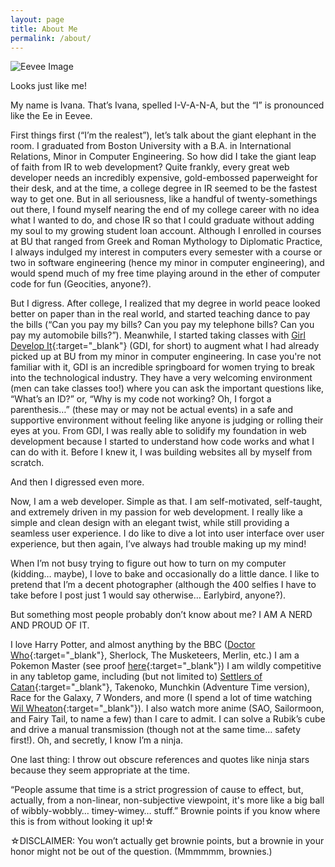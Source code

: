 ```yaml
---
layout: page
title: About Me
permalink: /about/
---
```


<section class="img-right">
    <img src="http://img3.wikia.nocookie.net/__cb20140301012104/mmandcharries/images/f/f2/Eevee.png" alt="Eevee Image" title="Eevee Image from Wikia"/>
    <p class="img-subtext">Looks just like me!</p>
</section>

My name is Ivana. That’s Ivana, spelled I-V-A-N-A, but the “I” is pronounced like the Ee in Eevee.

First things first (&ldquo;I’m the realest&rdquo;), let’s talk about the giant elephant in the room. I graduated from Boston University with a B.A. in International Relations, Minor in Computer Engineering. So how did I take the giant leap of faith from IR to web development? Quite frankly, every great web developer needs an incredibly expensive, gold-embossed paperweight for their desk, and at the time, a college degree in IR seemed to be the fastest way to get one. But in all seriousness, like a handful of twenty-somethings out there, I found myself nearing the end of my college career with no idea what I wanted to do, and chose IR so that I could graduate without adding my soul to my growing student loan account. Although I enrolled in courses at BU that ranged from Greek and Roman Mythology to Diplomatic Practice, I always indulged my interest in computers every semester with a course or two in software engineering (hence my minor in computer engineering), and would spend much of my free time playing around in the ether of computer code for fun (Geocities, anyone?).

But I digress. After college, I realized that my degree in world peace looked better on paper than in the real world, and started teaching dance to pay the bills (&ldquo;Can you pay my bills? Can you pay my telephone bills? Can you pay my automobile bills?&rdquo;). Meanwhile, I started taking classes with [Girl Develop It][GDI-link]{:target="_blank"} (GDI, for short) to augment what I had already picked up at BU from my minor in computer engineering. In case you're not familiar with it, GDI is an incredible springboard for women trying to break into the technological industry. They have a very welcoming environment (men can take classes too!) where you can ask the important questions like, &ldquo;What’s an ID?&rdquo; or, &ldquo;Why is my code not working? Oh, I forgot a parenthesis&#8230;&rdquo; (these may or may not be actual events) in a safe and supportive environment without feeling like anyone is judging or rolling their eyes at you. From GDI, I was really able to solidify my foundation in web development because I started to understand how code works and what I can do with it. Before I knew it, I was building websites all by myself from scratch.

And then I digressed even more. 

Now, I am a web developer. Simple as that. I am self-motivated, self-taught, and extremely driven in my passion for web development. I really like a simple and clean design with an elegant twist, while still providing a seamless user experience. I do like to dive a lot into user interface over user experience, but then again, I’ve always had trouble making up my mind!  

When I’m not busy trying to figure out how to turn on my computer (kidding&#8230; maybe), I love to bake and occasionally do a little dance. I like to pretend that I’m a decent photographer (although the 400 selfies I have to take before I post just 1 would say otherwise&#8230; Earlybird, anyone?). 

But something most people probably don’t know about me? I AM A NERD AND PROUD OF IT. 

I love Harry Potter, and almost anything by the BBC ([Doctor Who][DW-gingerbread]{:target="_blank"}, Sherlock, The Musketeers, Merlin, etc.) I am a Pokemon Master (see proof [here][poke-master-twitter]{:target="_blank"}) I am wildly competitive in any tabletop game, including (but not limited to) [Settlers of Catan][Catan-winner]{:target="_blank"}, Takenoko, Munchkin (Adventure Time version), Race for the Galaxy, 7 Wonders, and more (I spend a lot of time watching [Wil Wheaton][tabletop-youtube]{:target="_blank"}). I also watch more anime (SAO, Sailormoon, and Fairy Tail, to name a few) than I care to admit. I can solve a Rubik’s cube and drive a manual transmission (though not at the same time&#8230; safety first!). Oh, and secretly, I know I’m a ninja. 

One last thing: I throw out obscure references and quotes like ninja stars because they seem appropriate at the time. 

&ldquo;People assume that time is a strict progression of cause to effect, but, actually, from a non-linear, non-subjective viewpoint, it's more like a big ball of wibbly-wobbly&#8230; timey-wimey&#8230; stuff.&rdquo; Brownie points if you know where this is from without looking it up!&#9734;


&#9734;DISCLAIMER: You won’t actually get brownie points, but a brownie in your honor might not be out of the question. (Mmmmmm, brownies.)

[GDI-link]: http://www.girldevelopit.com/ "Girl Develop It"
[DW-gingerbread]: https://twitter.com/ivanaveliskova/status/543810284297920513 "Doctor Who Gingerbread Men"
[poke-master-twitter]: https://twitter.com/ivanaveliskova/status/478689722005725185 "Pokemon Master Business Card"
[Catan-winner]: http://instagram.com/p/r55V7pCUPZ/ "Settlers of Catan"
[tabletop-youtube]: http://www.youtube.com/playlist?list=PL7atuZxmT954wz47aofSlvu0zbD4YuPOF "Geek and Sundry - Tabletop"
